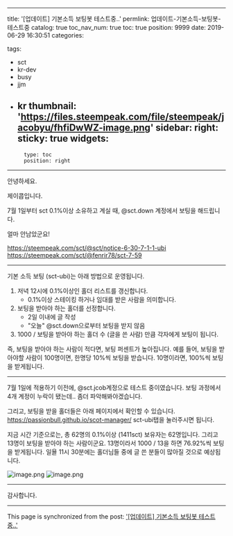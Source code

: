 
---
title: '[업데이트] 기본소득 보팅봇 테스트중..'
permlink: 업데이트-기본소득-보팅봇-테스트중
catalog: true
toc_nav_num: true
toc: true
position: 9999
date: 2019-06-29 16:30:51
categories:

tags:
- sct
- kr-dev
- busy
- jjm
- kr
thumbnail: 'https://files.steempeak.com/file/steempeak/jacobyu/fhfiDwWZ-image.png'
sidebar:
    right:
        sticky: true
widgets:
    -
        type: toc
        position: right
---


안녕하세요.

제이콥입니다.

7월 1일부터 sct 0.1%이상 소유하고 계실 때, @sct.down 계정에서 보팅을 해드립니다.

얼마 안남았군요!

https://steempeak.com/sct/@sct/notice-6-30-7-1-1-ubi
https://steempeak.com/sct/@fenrir78/sct-7-59

---

기본 소득 보팅 (sct-ubi)는 아래 방법으로 운영됩니다.
1. 저녁 12시에 0.1%이상인 홀더 리스트를 갱신합니다.
    - 0.1%이상 스테이킹 하거나 임대를 받은 사람을 의미합니다.
2. 보팅을 받아야 하는 홀더를 선정합니다.
	- 2일 이내에 글 작성
	- "오늘" @sct.down으로부터 보팅을 받지 않음
3. 1000 / 보팅을 받아야 하는 홀더 수 (글을 쓴 사람) 만큼 각자에게 보팅이 됩니다.

즉, 보팅을 받아야 하는 사람이 적다면, 보팅 퍼센트가 높아집니다.
예를 들어, 보팅을 받아야할 사람이 100명이면, 한명당 10%씩 보팅을 받습니다. 10명이라면, 100%씩 보팅을 받게됩니다.

---

7월 1일에 적용하기 이전에, @sct.jcob계정으로 테스트 중이였습니다. 
보팅 과정에서 4개 계정이 누락이 됐는데.. 좀더 파악해봐야겠습니다.

그리고, 보팅을 받을 홀더들은 아래 페이지에서 확인할 수 있습니다.
https://passionbull.github.io/scot-manager/
sct-ubi탭을 눌러주시면 됩니다.

지금 시간 기준으로는, 총 62명의 0.1%이상 (1411sct) 보유자는 62명입니다.
그리고 13명이 보팅을 받아야 하는 사람이군요. 13명이라서 1000 / 13을 하면 76.92%씩 보팅을 받게됩니다.
일욜 11시 30분에는 홀더님들 중에 글 쓴 분들이 많아질 것으로 예상됩니다.

![image.png](https://files.steempeak.com/file/steempeak/jacobyu/fhfiDwWZ-image.png)
![image.png](https://files.steempeak.com/file/steempeak/jacobyu/BKHZ6E0R-image.png)

----

감사합니다.

- - -

This page is synchronized from the post: ['[업데이트] 기본소득 보팅봇 테스트중..'](https://steempeak.com/@jacobyu/6ujwa6)
